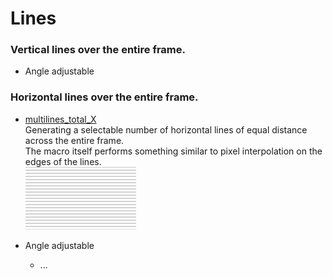 # Lines

### Vertical lines over the entire frame.
   - Angle adjustable

### Horizontal lines over the entire frame.
  - [multilines_total_X](multilines_total_X.md)  
     Generating a selectable number of horizontal lines of equal distance across the entire frame.  
     The macro itself performs something similar to pixel interpolation on the edges of the lines.  
     [![](images/multilines_total_X-thumbnail.png)](images/multilines_total_X.png)

  - Angle adjustable
     - ...

